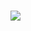 
<H1> <a href="//discord.gg/FRxk38pw2w"><img src="https://img.shields.io/discord/739934735387721768?logo=discord"></a><H1>
